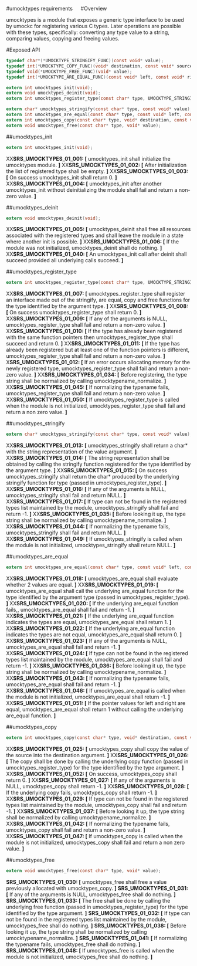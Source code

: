 #umocktypes requirements
 
#Overview

umocktypes is a module that exposes a generic type interface to be used by umockc for registering various C types. Later operations are possible with these types, specifically: converting any type value to a string, comparing values, copying and freeing values.

#Exposed API

```c
typedef char*(*UMOCKTYPE_STRINGIFY_FUNC)(const void* value);
typedef int(*UMOCKTYPE_COPY_FUNC)(void* destination, const void* source);
typedef void(*UMOCKTYPE_FREE_FUNC)(void* value);
typedef int(*UMOCKTYPE_ARE_EQUAL_FUNC)(const void* left, const void* right);

extern int umocktypes_init(void);
extern void umocktypes_deinit(void);
extern int umocktypes_register_type(const char* type, UMOCKTYPE_STRINGIFY_FUNC stringify_func, UMOCKTYPE_ARE_EQUAL_FUNC are_equal_func, UMOCKTYPE_COPY_FUNC copy_func, UMOCKTYPE_FREE_FUNC free_func);

extern char* umocktypes_stringify(const char* type, const void* value);
extern int umocktypes_are_equal(const char* type, const void* left, const void* right);
extern int umocktypes_copy(const char* type, void* destination, const void* source);
extern void umocktypes_free(const char* type, void* value);
```

##umocktypes_init

```c
extern int umocktypes_init(void);
```

XX**SRS_UMOCKTYPES_01_001: [** umocktypes_init shall initialize the umocktypes module. **]**
XX**SRS_UMOCKTYPES_01_002: [** After initialization the list of registered type shall be empty. **]**
XX**SRS_UMOCKTYPES_01_003: [** On success umocktypes_init shall return 0. **]**
XX**SRS_UMOCKTYPES_01_004: [** umocktypes_init after another umocktypes_init without deinitializing the module shall fail and return a non-zero value. **]**

##umocktypes_deinit

```c
extern void umocktypes_deinit(void);
```

XX**SRS_UMOCKTYPES_01_005: [** umocktypes_deinit shall free all resources associated with the registered types and shall leave the module in a state where another init is possible. **]**
XX**SRS_UMOCKTYPES_01_006: [** If the module was not initialized, umocktypes_deinit shall do nothing. **]**
XX**SRS_UMOCKTYPES_01_040: [** An umocktypes_init call after deinit shall succeed provided all underlying calls succeed. **]**

##umocktypes_register_type

```c
extern int umocktypes_register_type(const char* type, UMOCKTYPE_STRINGIFY_FUNC stringify_func, UMOCKTYPE_ARE_EQUAL_FUNC are_equal_func, UMOCKTYPE_COPY_FUNC copy_func, UMOCKTYPE_FREE_FUNC free_func);
```

XX**SRS_UMOCKTYPES_01_007: [** umocktypes_register_type shall register an interface made out of the stringify, are equal, copy and free functions for the type identified by the argument type. **]**
XX**SRS_UMOCKTYPES_01_008: [** On success umocktypes_register_type shall return 0. **]**
XX**SRS_UMOCKTYPES_01_009: [** If any of the arguments is NULL, umocktypes_register_type shall fail and return a non-zero value. **]**
XX**SRS_UMOCKTYPES_01_010: [** If the type has already been registered with the same function pointers then umocktypes_register_type shall succeed and return 0. **]**
XX**SRS_UMOCKTYPES_01_011: [** If the type has already been registered but at least one of the function pointers is different, umocktypes_register_type shall fail and return a non-zero value. **]**
X**SRS_UMOCKTYPES_01_012: [** If an error occurs allocating memory for the newly registered type, umocktypes_register_type shall fail and return a non-zero value. **]**
XX**SRS_UMOCKTYPES_01_034: [** Before registering, the type string shall be normalized by calling umocktypename_normalize. **]**
XX**SRS_UMOCKTYPES_01_045: [** If normalizing the typename fails, umocktypes_register_type shall fail and return a non-zero value. **]**
XX**SRS_UMOCKTYPES_01_050: [** If umocktypes_register_type is called when the module is not initialized, umocktypes_register_type shall fail and return a non zero value. **]**

##umocktypes_stringify
 
```c
extern char* umocktypes_stringify(const char* type, const void* value);
```

XX**SRS_UMOCKTYPES_01_013: [** umocktypes_stringify shall return a char\* with the string representation of the value argument. **]**
XX**SRS_UMOCKTYPES_01_014: [** The string representation shall be obtained by calling the stringify function registered for the type identified by the argument type. **]**
XX**SRS_UMOCKTYPES_01_015: [** On success umocktypes_stringify shall return the char\* produced by the underlying stringify function for type (passed in umocktypes_register_type). **]**
XX**SRS_UMOCKTYPES_01_016: [** If any of the arguments is NULL, umocktypes_stringify shall fail and return NULL. **]**
XX**SRS_UMOCKTYPES_01_017: [** If type can not be found in the registered types list maintained by the module, umocktypes_stringify shall fail and return -1. **]**
XX**SRS_UMOCKTYPES_01_035: [** Before looking it up, the type string shall be normalized by calling umocktypename_normalize. **]**
XX**SRS_UMOCKTYPES_01_044: [** If normalizing the typename fails, umocktypes_stringify shall fail and return NULL. **]**
XX**SRS_UMOCKTYPES_01_049: [** If umocktypes_stringify is called when the module is not initialized, umocktypes_stringify shall return NULL. **]**

##umocktypes_are_equal

```c
extern int umocktypes_are_equal(const char* type, const void* left, const void* right);
```

XX**SRS_UMOCKTYPES_01_018: [** umocktypes_are_equal shall evaluate whether 2 values are equal. **]**
XX**SRS_UMOCKTYPES_01_019: [** umocktypes_are_equal shall call the underlying are_equal function for the type identified by the argument type (passed in umocktypes_register_type). **]**
XX**SRS_UMOCKTYPES_01_020: [** If the underlying are_equal function fails,, umocktypes_are_equal shall fail and return -1. **]** 
XX**SRS_UMOCKTYPES_01_021: [** If the underlying are_equal function indicates the types are equal, umocktypes_are_equal shall return 1. **]**
XX**SRS_UMOCKTYPES_01_022: [** If the underlying are_equal function indicates the types are not equal, umocktypes_are_equal shall return 0. **]** 
XX**SRS_UMOCKTYPES_01_023: [** If any of the arguments is NULL, umocktypes_are_equal shall fail and return -1. **]**
XX**SRS_UMOCKTYPES_01_024: [** If type can not be found in the registered types list maintained by the module, umocktypes_are_equal shall fail and return -1. **]**
XX**SRS_UMOCKTYPES_01_036: [** Before looking it up, the type string shall be normalized by calling umocktypename_normalize. **]**
XX**SRS_UMOCKTYPES_01_043: [** If normalizing the typename fails, umocktypes_are_equal shall fail and return -1. **]**
XX**SRS_UMOCKTYPES_01_046: [** If umocktypes_are_equal is called when the module is not initialized, umocktypes_are_equal shall return -1. **]**
XX**SRS_UMOCKTYPES_01_051: [** If the pointer values for left and right are equal, umocktypes_are_equal shall return 1 without calling the underlying are_equal function. **]** 

##umocktypes_copy

```c
extern int umocktypes_copy(const char* type, void* destination, const void* source);
```

XX**SRS_UMOCKTYPES_01_025: [** umocktypes_copy shall copy the value of the source into the destination argument. **]**
XX**SRS_UMOCKTYPES_01_026: [** The copy shall be done by calling the underlying copy function (passed in umocktypes_register_type) for the type identified by the type argument. **]**
XX**SRS_UMOCKTYPES_01_052: [** On success, umocktypes_copy shall return 0. **]**
XX**SRS_UMOCKTYPES_01_027: [** If any of the arguments is NULL, umocktypes_copy shall return -1. **]**
XX**SRS_UMOCKTYPES_01_028: [** If the underlying copy fails, umocktypes_copy shall return -1. **]**
XX**SRS_UMOCKTYPES_01_029: [** If type can not be found in the registered types list maintained by the module, umocktypes_copy shall fail and return -1. **]**
XX**SRS_UMOCKTYPES_01_037: [** Before looking it up, the type string shall be normalized by calling umocktypename_normalize. **]**
XX**SRS_UMOCKTYPES_01_042: [** If normalizing the typename fails, umocktypes_copy shall fail and return a non-zero value. **]**
XX**SRS_UMOCKTYPES_01_047: [** If umocktypes_copy is called when the module is not initialized, umocktypes_copy shall fail and return a non zero value. **]**

##umocktypes_free

```c
extern void umocktypes_free(const char* type, void* value);
```

**SRS_UMOCKTYPES_01_030: [** umocktypes_free shall free a value previously allocated with umocktypes_copy. **]**
**SRS_UMOCKTYPES_01_031: [** If any of the arguments is NULL, umocktypes_free shall do nothing. **]**
**SRS_UMOCKTYPES_01_033: [** The free shall be done by calling the underlying free function (passed in umocktypes_register_type) for the type identified by the type argument. **]** 
**SRS_UMOCKTYPES_01_032: [** If type can not be found in the registered types list maintained by the module, umocktypes_free shall do nothing. **]**
**SRS_UMOCKTYPES_01_038: [** Before looking it up, the type string shall be normalized by calling umocktypename_normalize. **]**
**SRS_UMOCKTYPES_01_041: [** If normalizing the typename fails, umocktypes_free shall do nothing. **]**
**SRS_UMOCKTYPES_01_048: [** If umocktypes_free is called when the module is not initialized, umocktypes_free shall do nothing. **]**
